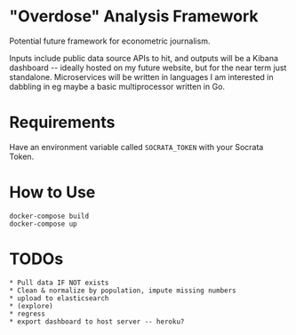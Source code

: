 # "Overdose" Analysis Framework

Potential future framework for econometric journalism.

Inputs include public data source APIs to hit, and outputs will be a Kibana dashboard -- ideally hosted on my future website, but for the near term just standalone.  Microservices will be written in languages I am interested in dabbling in eg maybe a basic multiprocessor written in Go.  

# Requirements

Have an environment variable called `SOCRATA_TOKEN` with your Socrata Token.

# How to Use

```
docker-compose build
docker-compose up
```

# TODOs
    * Pull data IF NOT exists
    * Clean & normalize by population, impute missing numbers
    * upload to elasticsearch
    * (explore)
    * regress
    * export dashboard to host server -- heroku?
